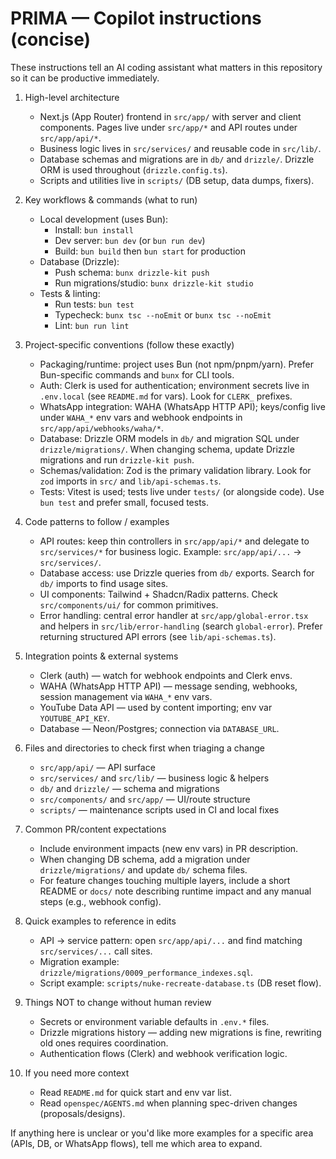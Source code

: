 <!-- Copilot instructions for the PRIMA codebase. Keep this short, concrete and actionable. -->

# PRIMA — Copilot instructions (concise)

These instructions tell an AI coding assistant what matters in this repository so it can be productive immediately.

1. High-level architecture

   - Next.js (App Router) frontend in `src/app/` with server and client components. Pages live under `src/app/*` and API routes under `src/app/api/*`.
   - Business logic lives in `src/services/` and reusable code in `src/lib/`.
   - Database schemas and migrations are in `db/` and `drizzle/`. Drizzle ORM is used throughout (`drizzle.config.ts`).
   - Scripts and utilities live in `scripts/` (DB setup, data dumps, fixers).

2. Key workflows & commands (what to run)

   - Local development (uses Bun):
     - Install: `bun install`
     - Dev server: `bun dev` (or `bun run dev`)
     - Build: `bun build` then `bun start` for production
   - Database (Drizzle):
     - Push schema: `bunx drizzle-kit push`
     - Run migrations/studio: `bunx drizzle-kit studio`
   - Tests & linting:
     - Run tests: `bun test`
     - Typecheck: `bunx tsc --noEmit` or `bunx tsc --noEmit`
     - Lint: `bun run lint`

3. Project-specific conventions (follow these exactly)

   - Packaging/runtime: project uses Bun (not npm/pnpm/yarn). Prefer Bun-specific commands and `bunx` for CLI tools.
   - Auth: Clerk is used for authentication; environment secrets live in `.env.local` (see `README.md` for vars). Look for `CLERK_` prefixes.
   - WhatsApp integration: WAHA (WhatsApp HTTP API); keys/config live under `WAHA_*` env vars and webhook endpoints in `src/app/api/webhooks/waha/*`.
   - Database: Drizzle ORM models in `db/` and migration SQL under `drizzle/migrations/`. When changing schema, update Drizzle migrations and run `drizzle-kit push`.
   - Schemas/validation: Zod is the primary validation library. Look for `zod` imports in `src/` and `lib/api-schemas.ts`.
   - Tests: Vitest is used; tests live under `tests/` (or alongside code). Use `bun test` and prefer small, focused tests.

4. Code patterns to follow / examples

   - API routes: keep thin controllers in `src/app/api/*` and delegate to `src/services/*` for business logic. Example: `src/app/api/...` -> `src/services/`.
   - Database access: use Drizzle queries from `db/` exports. Search for `db/` imports to find usage sites.
   - UI components: Tailwind + Shadcn/Radix patterns. Check `src/components/ui/` for common primitives.
   - Error handling: central error handler at `src/app/global-error.tsx` and helpers in `src/lib/error-handling` (search `global-error`). Prefer returning structured API errors (see `lib/api-schemas.ts`).

5. Integration points & external systems

   - Clerk (auth) — watch for webhook endpoints and Clerk envs.
   - WAHA (WhatsApp HTTP API) — message sending, webhooks, session management via `WAHA_*` env vars.
   - YouTube Data API — used by content importing; env var `YOUTUBE_API_KEY`.
   - Database — Neon/Postgres; connection via `DATABASE_URL`.

6. Files and directories to check first when triaging a change

   - `src/app/api/` — API surface
   - `src/services/` and `src/lib/` — business logic & helpers
   - `db/` and `drizzle/` — schema and migrations
   - `src/components/` and `src/app/` — UI/route structure
   - `scripts/` — maintenance scripts used in CI and local fixes

7. Common PR/content expectations

   - Include environment impacts (new env vars) in PR description.
   - When changing DB schema, add a migration under `drizzle/migrations/` and update `db/` schema files.
   - For feature changes touching multiple layers, include a short README or `docs/` note describing runtime impact and any manual steps (e.g., webhook config).

8. Quick examples to reference in edits

   - API -> service pattern: open `src/app/api/...` and find matching `src/services/...` call sites.
   - Migration example: `drizzle/migrations/0009_performance_indexes.sql`.
   - Script example: `scripts/nuke-recreate-database.ts` (DB reset flow).

9. Things NOT to change without human review

   - Secrets or environment variable defaults in `.env.*` files.
   - Drizzle migrations history — adding new migrations is fine, rewriting old ones requires coordination.
   - Authentication flows (Clerk) and webhook verification logic.

10. If you need more context
    - Read `README.md` for quick start and env var list.
    - Read `openspec/AGENTS.md` when planning spec-driven changes (proposals/designs).

If anything here is unclear or you'd like more examples for a specific area (APIs, DB, or WhatsApp flows), tell me which area to expand.
